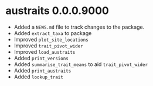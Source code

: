 # austraits 0.0.0.9000

* Added a `NEWS.md` file to track changes to the package.
* Added `extract_taxa` to package
* Improved `plot_site_locations`
* Improved `trait_pivot_wider`
* Improved `load_austraits`
* Added `print_versions`
* Added `summarise_trait_means` to aid `trait_pivot_wider`
* Added `print_austraits`
* Added `lookup_trait`
